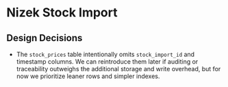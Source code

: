 # Nizek Stock Import

## Design Decisions

- The `stock_prices` table intentionally omits `stock_import_id` and timestamp columns. We can reintroduce them later if auditing or traceability outweighs the additional storage and write overhead, but for now we prioritize leaner rows and simpler indexes.
